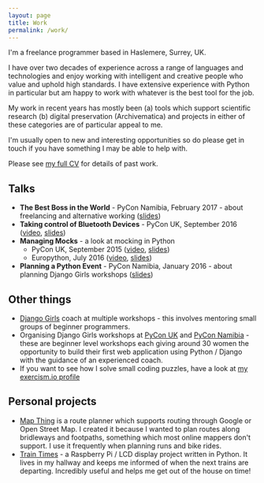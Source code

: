 ```yaml
---
layout: page
title: Work
permalink: /work/
---
```


I'm a freelance programmer based in Haslemere, Surrey, UK.

I have over two decades of experience across a range of languages and technologies and enjoy working with intelligent and creative people who value and uphold high standards. I have extensive experience with Python in particular but am happy to work with whatever is the best tool for the job.

My work in recent years has mostly been (a) tools which support scientific research (b) digital preservation (Archivematica) and projects in either of these categories are of particular appeal to me.

I'm usually open to new and interesting opportunities so do please get in touch if you have something I may be able to help with.

Please see [my full CV](/cv/) for details of past work.

## Talks
* __The Best Boss in the World__ - PyCon Namibia, February 2017 - about freelancing and alternative working ([slides](http://slides.com/helenst/bestboss))
* __Taking control of Bluetooth Devices__ - PyCon UK, September 2016 ([video](https://www.youtube.com/watch?v=F39xhYWHDKA), [slides](https://slides.com/helenst/ble))
* __Managing Mocks__ - a look at mocking in Python
	* PyCon UK, September 2015 ([video](https://www.youtube.com/watch?v=haXUaGTp8Bc), [slides](http://slides.com/helenst/managingmocks2015))
	* Europython, July 2016 ([video](https://www.youtube.com/watch?v=Ahnw72diels), [slides](http://slides.com/helenst/managingmocks2016))
* __Planning a Python Event__ - PyCon Namibia, January 2016 - about planning Django Girls workshops ([slides](http://slides.com/helenst/planningpython2016)) 

## Other things
* [Django Girls](https://djangogirls.org/) coach at multiple workshops - this involves mentoring small groups of beginner programmers.
* Organising Django Girls workshops at [PyCon UK](https://djangogirls.org/pyconuk/) and [PyCon Namibia](https://djangogirls.org/windhoek/) - these are beginner level workshops each giving around 30 women the opportunity to build their first web application using Python / Django with the guidance of an experienced coach.
* If you want to see how I solve small coding puzzles, have a look at [my exercism.io profile](https://exercism.io/profiles/helenst)

## Personal projects
* [Map Thing](http://mapthing.helen.st/) is a route planner which supports routing through Google or Open Street Map. I created it because I wanted to plan routes along bridleways and footpaths, something which most online mappers don't support. I use it frequently when planning runs and bike rides.
* [Train Times](https://github.com/helenst/train-times-display) - a Raspberry Pi / LCD display project written in Python. It lives in my hallway and keeps me informed of when the next trains are departing. Incredibly useful and helps me get out of the house on time!
